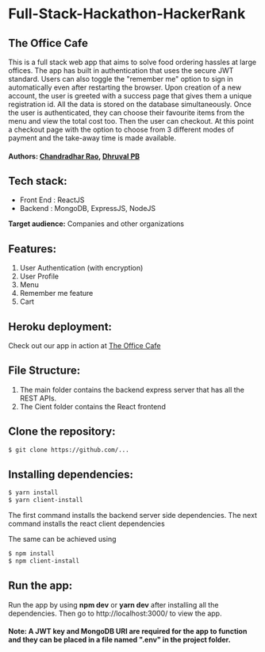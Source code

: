# Full-Stack-Hackathon-HackerRank
## The Office Cafe

This is a full stack web app that aims to solve food ordering hassles at large offices. The app has built in authentication that uses the secure JWT standard. Users can also toggle the "remember me" option to sign in automatically even after restarting the browser. Upon creation of a new account, the user is greeted with a success page that gives them a unique registration id. All the data is stored on the database simultaneously. Once the user is authenticated, they can choose their favourite items from the menu and view the total cost too. Then the user can checkout. At this point a checkout page with the option to choose from 3 different modes of payment and the take-away time is made available.

#### Authors: [Chandradhar Rao](https://github.com/chandradharrao), [Dhruval PB](https://github.com/Dhruval360)

## Tech stack:
* Front End : ReactJS
* Backend : MongoDB, ExpressJS, NodeJS


**Target audience:** Companies and other organizations 

## Features:
1. User Authentication (with encryption) 
2. User Profile
3. Menu 
4. Remember me feature
5. Cart 

## Heroku deployment:
Check out our app in action at [The Office Cafe](https://office-cafeteria-app.herokuapp.com/)

## File Structure:

1. The main folder contains the backend express server that has all the REST APIs.
2. The Cient folder contains the React frontend 

## Clone the repository:

```bash
$ git clone https://github.com/...
```

## Installing dependencies:

```bash
$ yarn install
$ yarn client-install
```

The first command installs the backend server side dependencies. The next command installs the react client dependencies

The same can be achieved using


```bash
$ npm install
$ npm client-install
```

## Run the app:

Run the app by using **npm dev** or **yarn dev** after installing all the dependencies. Then go to http://localhost:3000/ to view the app.

#### Note: A JWT key and MongoDB URI are required for the app to function and they can be placed in a file named ".env" in the project folder.